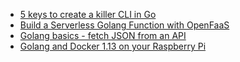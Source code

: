 - [5 keys to create a killer CLI in Go](https://blog.alexellis.io/5-keys-to-a-killer-go-cli/)
- [Build a Serverless Golang Function with OpenFaaS](https://blog.alexellis.io/serverless-golang-with-openfaas/)
- [Golang basics - fetch JSON from an API](https://blog.alexellis.io/golang-json-api-client/)
- [Golang and Docker 1.13 on your Raspberry Pi](https://blog.alexellis.io/golang-docker-rpi/)

